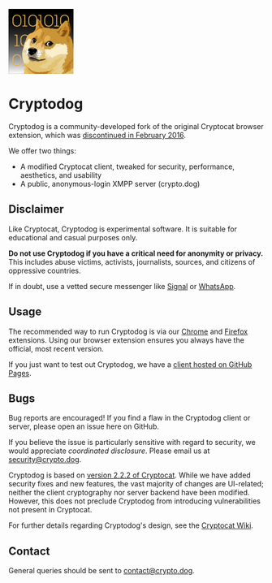 ![Cryptodog](https://raw.githubusercontent.com/Cryptodog/cryptodog/master/img/logo-128.png)

# Cryptodog

Cryptodog is a community-developed fork of the original Cryptocat browser extension, which was [discontinued in February 2016](https://web.archive.org/web/20160225040533/https://crypto.cat/).

We offer two things:

* A modified Cryptocat client, tweaked for security, performance, aesthetics, and usability
* A public, anonymous-login XMPP server (crypto.dog)

## Disclaimer
Like Cryptocat, Cryptodog is experimental software. It is suitable for educational and casual purposes only.

**Do not use Cryptodog if you have a critical need for anonymity or privacy.** This includes abuse victims, activists, journalists, sources, and citizens of oppressive countries.

If in doubt, use a vetted secure messenger like [Signal](https://signal.org/) or [WhatsApp](https://www.whatsapp.com/).

## Usage

The recommended way to run Cryptodog is via our [Chrome](https://chrome.google.com/webstore/detail/cryptodog/blnkmmamdbladdaaddkjbecbphngeiec) and [Firefox](https://addons.mozilla.org/en-US/firefox/addon/cryptodog) extensions. Using our browser extension ensures you always have the official, most recent version.

If you just want to test out Cryptodog, we have a [client hosted on GitHub Pages](https://cryptodog.github.io).

## Bugs

Bug reports are encouraged! If you find a flaw in the Cryptodog client or server, please open an issue here on GitHub.

If you believe the issue is particularly sensitive with regard to security, we would appreciate *coordinated disclosure*. Please email us at security@crypto.dog.

Cryptodog is based on [version 2.2.2 of Cryptocat](https://github.com/Cryptodog/cryptocat/releases/tag/v2.2.2). While we have added security fixes and new features, the vast majority of changes are UI-related; neither the client cryptography nor server backend have been modified. However, this does not preclude Cryptodog from introducing vulnerabilities not present in Cryptocat.

For further details regarding Cryptodog's design, see the [Cryptocat Wiki](https://web.archive.org/web/20160216105404/https://github.com/cryptocat/cryptocat/wiki).

## Contact

General queries should be sent to contact@crypto.dog.
